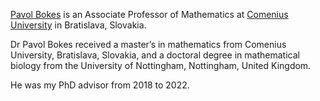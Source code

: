 [Pavol Bokes](https://pavol.bokes.org/) is an Associate Professor of Mathematics at [Comenius University](https://uniba.sk/en/) in Bratislava, Slovakia. 

Dr Pavol Bokes received a master’s in mathematics from Comenius University, Bratislava, Slovakia, and a doctoral degree in mathematical biology from the University of Nottingham, Nottingham, United Kingdom.

He was my PhD advisor from 2018 to 2022.
